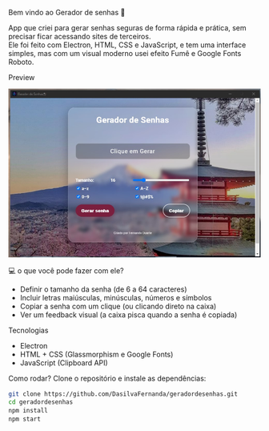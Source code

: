Bem vindo ao Gerador de senhas 🖤

App que criei para gerar senhas seguras de forma rápida e prática, sem precisar ficar acessando sites de terceiros.  
Ele foi feito com Electron, HTML, CSS e JavaScript, e tem uma interface simples, mas com um visual moderno usei efeito Fumê e Google Fonts Roboto.

Preview

![Gerador de Senhas](./assets/screenshot.png)

 💻 o que você pode fazer com ele?
- Definir o tamanho da senha (de 6 a 64 caracteres)  
- Incluir letras maiúsculas, minúsculas, números e símbolos  
- Copiar a senha com um clique (ou clicando direto na caixa)  
- Ver um feedback visual (a caixa pisca quando a senha é copiada)  

Tecnologias
- Electron  
- HTML + CSS (Glassmorphism e Google Fonts)  
- JavaScript (Clipboard API)  


Como rodar?
Clone o repositório e instale as dependências:

```bash
git clone https://github.com/DasilvaFernanda/geradordesenhas.git
cd geradordesenhas
npm install
npm start
